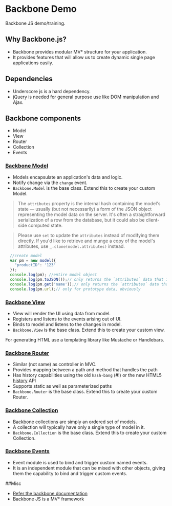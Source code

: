 Backbone Demo
=============

Backbone JS demo/training.

## Why Backbone.js?

* Backbone provides modular MV* structure for your application.
* It provides features that will allow us to create dynamic single page applications easily.

## Dependencies
* Underscore js is a hard dependency.
* jQuery is needed for general purpose use like DOM manipulation and Ajax.

## Backbone components

* Model
* View
* Router
* Collection
* Events

### [Backbone Model](http://backbonejs.org/#Model)

* Models encapsulate an application's data and logic. 
* Notify change via the `change` event.
* `Backbone.Model` is the base class. Extend this to create your custom Model.

>The `attributes` property is the internal hash containing the model's state — usually (but not necessarily) a form of the JSON object representing the model data on the server. It's often a straightforward serialization of a row from the database, but it could also be client-side computed state.

>Please use `set` to update the `attributes` instead of modifying them directly. If you'd like to retrieve and munge a copy of the model's attributes, use `_.clone(model.attributes)` instead.


```js
  //create model
  var pm = new model({
    "productID": '123'
  });
  console.log(pm); //entire model object
  console.log(pm.toJSON());// only returns the `attributes` data that is added via `set` or `defaults`
  console.log(pm.get('name'));// only returns the `attributes` data that is added via `set` or `defaults`
  console.log(pm.url);// only for prototype data, obviously
```

### [Backbone View](http://backbonejs.org/#View)

* View will render the UI using data from model.
* Registers and listens to the events arising out of UI.
* Binds to model and listens to the changes in model.
* `Backbone.View` is the base class. Extend this to create your custom view.

For generating HTML use a templating library like Mustache or Handlebars.

### [Backbone Router](http://backbonejs.org/#Router)

* Similar (not same) as controller in MVC.
* Provides mapping between a path and method that handles the path
* Has history capabilities using the old `hash-bang` (#!) or the new HTML5 [history](http://diveintohtml5.info/history.html) API
* Supports static as well as parameterized paths
* `Backbone.Router` is the base class. Extend this to create your custom Router.

### [Backbone Collection](http://backbonejs.org/#Collection)

* Backbone collections are simply an ordered set of models. 
* A collection will typically have only a single type of model in it.
* `Backbone.Collection` is the base class. Extend this to create your custom Collection.

### [Backbone Events](http://backbonejs.org/#Events)

* Event module is used to bind and trigger custom named events. 
* It is an independent module that can be mixed with other objects, giving them the capability to bind and trigger custom events.

##Misc

* [Refer the backbone documentation](http://backbonejs.org/docs/backbone.html#section-116)
* Backbone JS is a MV* framework
